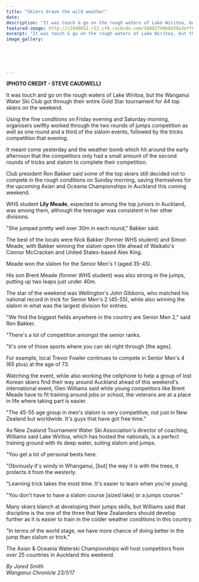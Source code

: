 ```yaml
---
title: "Skiers brave the wild weather"
date: 
description: "It was touch & go on the rough waters of Lake Wiritoa, but the Wanganui Water Ski Club got through their entire Gold Star tournament for 44 top skiers on the weekend, including WHS student Lily Meade"
featured-image: http://c1940652.r52.cf0.rackcdn.com/58882799b8d39a3eff001fd0/Lily-Meade-photo-fm-dad-5.11.15.jpg
excerpt: "It was touch & go on the rough waters of Lake Wiritoa, but the Wanganui Water Ski Club got through their entire Gold Star tournament for 44 top skiers on the weekend, including WHS student Lily Meade."
image_gallery:
    
    
    
    
    
---
```


<p><strong>(PHOTO CREDIT - STEVE CAUDWELL)</strong></p>
<p>It was touch and go on the rough waters of Lake Wiritoa, but the Wanganui Water Ski Club got through their entire Gold Star tournament for 44 top skiers on the weekend.</p>
<p>Using the fine conditions on Friday evening and Saturday morning, organisers swiftly worked through the two rounds of jumps competition as well as one round and a third of the slalom events, followed by the tricks competition that evening.</p>
<p>It meant come yesterday and the weather bomb which hit around the early afternoon that the competitors only had a small amount of the second rounds of tricks and slalom to complete their competition.</p>
<p>Club president Ron Bakker said some of the top skiers still decided not to compete in the rough conditions on Sunday morning, saving themselves for the upcoming Asian and Oceania Championships in Auckland this coming weekend.</p>
<p>WHS student <strong>Lily Meade</strong>, expected to among the top juniors in Auckland, was among them, although the teenager was consistent in her other divisions.</p>
<p>"She jumped pretty well over 30m in each round," Bakker said.</p>
<p>The best of the locals were Nick Bakker (former WHS student) and Simon Meade, with Bakker winning the slalom open title ahead of Waikato's Connor McCracken and United States-based Alex King.</p>
<p>Meade won the slalom for the Senior Men's 1 (aged 35-45).</p>
<p>His son Brent Meade (former WHS student) was also strong in the jumps, putting up two leaps just under 40m.&nbsp;</p>
<p>The star of the weekend was Wellington's John Gibbons, who matched his national record in trick for Senior Men's 2 (45-55), while also winning the slalom in what was the largest division for entries.</p>
<p>"We find the biggest fields anywhere in the country are Senior Men 2," said Ron Bakker.</p>
<p>"There's a lot of competition amongst the senior ranks.</p>
<p>"It's one of those sports where you can ski right through [the ages].</p>
<p>For example, local Trevor Fowler continues to compete in Senior Men's 4 (65 plus) at the age of 73.</p>
<p>Watching the event, while also working the cellphone to help a group of lost Korean skiers find their way around Auckland ahead of this weekend's international event, Glen Williams said while young competitors like Brent Meade have to fit training around jobs or school, the veterans are at a place in life where taking part is easier.</p>
<p>"The 45-55 age group in men's slalom is very competitive, not just in New Zealand but worldwide. It's guys that have got free time."</p>
<p>As New Zealand Tournament Water Ski Association's director of coaching, Williams said Lake Wiritoa, which has hosted the nationals, is a perfect training ground with its deep water, suiting slalom and jumps.</p>
<p>"You get a lot of personal bests here.</p>
<p>"Obviously it's windy in Whanganui, [but] the way it is with the trees, it protects it from the westerly.</p>
<p>"Learning trick takes the most time. It's easier to learn when you're young.</p>
<p>"You don't have to have a slalom course [sized lake] or a jumps course."</p>
<p>Many skiers blanch at developing their jumps skills, but Williams said that discipline is the one of the three that New Zealanders should develop further as it is easier to train in the colder weather conditions in this country.</p>
<p>"In terms of the world stage, we have more chance of doing better in the jump than slalom or trick."</p>
<p>The Asian &amp; Oceania Waterski Championships will host competitors from over 25 countries in Auckland this weekend.</p>
<p class="clear syndicator"><em>By Jared Smith</em><br /><em>Wanganui Chronicle 23/1/17&nbsp;</em></p>

